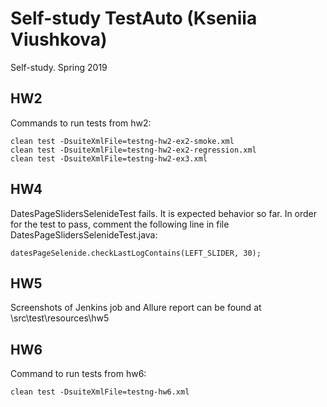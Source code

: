 # Self-study TestAuto (Kseniia Viushkova)

Self-study. Spring 2019

## HW2

Commands to run tests from hw2:

```
clean test -DsuiteXmlFile=testng-hw2-ex2-smoke.xml
clean test -DsuiteXmlFile=testng-hw2-ex2-regression.xml
clean test -DsuiteXmlFile=testng-hw2-ex3.xml
```

## HW4

DatesPageSlidersSelenideTest fails. It is expected behavior so far.
In order for the test to pass, comment the following line in file DatesPageSlidersSelenideTest.java:

```
datesPageSelenide.checkLastLogContains(LEFT_SLIDER, 30);
```

## HW5

Screenshots of Jenkins job and Allure report can be found at \src\test\resources\hw5

## HW6

Command to run tests from hw6:

```
clean test -DsuiteXmlFile=testng-hw6.xml
```